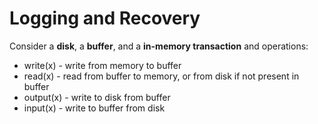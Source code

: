 # Logging and Recovery

Consider a  **disk**, a  **buffer**, and a  **in-memory transaction** and operations:
-   write(x) - write from memory to buffer
-   read(x) - read from buffer to memory, or from disk if not present in buffer
-   output(x) - write to disk from buffer
-   input(x) - write to buffer from disk

<!--stackedit_data:
eyJoaXN0b3J5IjpbLTc0NDc2NTI4NCw0MjMxOTA5Ml19
-->